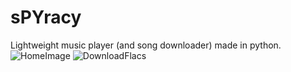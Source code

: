 # sPYracy
Lightweight music player (and song downloader) made in python.
![HomeImage](https://user-images.githubusercontent.com/125816677/224558935-3e3db53b-d6f3-4278-bd84-5ea10d3fc751.png)
![DownloadFlacs](https://user-images.githubusercontent.com/125816677/224576264-485fa754-2b14-4451-be11-0212f9a9c6a5.png)

